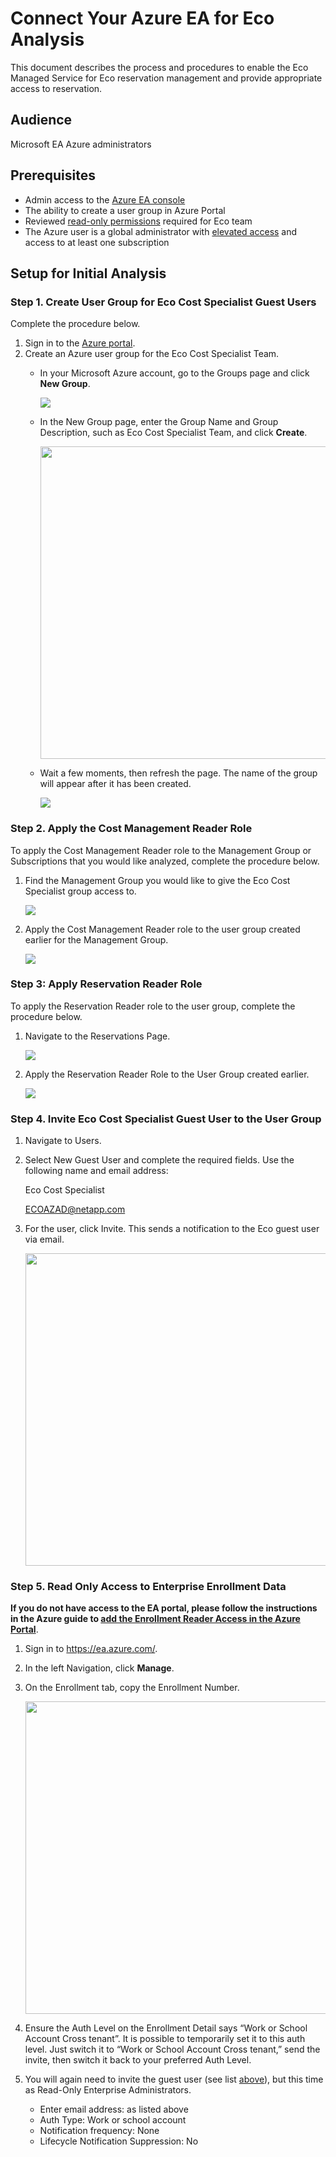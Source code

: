 # Connect Your Azure EA for Eco Analysis

This document describes the process and procedures to enable the Eco Managed Service for Eco reservation management and provide appropriate access to reservation.

## Audience

Microsoft EA Azure administrators

## Prerequisites

- Admin access to the [Azure EA console](https://ea.azure.com/)
- The ability to create a user group in Azure Portal
- Reviewed [read-only permissions](https://docs.spot.io/eco/azure-tutorials/access-roles-read-only) required for Eco team
- The Azure user is a global administrator with [elevated access](https://docs.microsoft.com/en-us/azure/role-based-access-control/elevate-access-global-admin#elevate-access-for-a-global-administrator) and access to at least one subscription

## Setup for Initial Analysis

### Step 1. Create User Group for Eco Cost Specialist Guest Users

Complete the procedure below.
1. Sign in to the [Azure portal](https://portal.azure.com/).
2. Create an Azure user group for the Eco Cost Specialist Team.
   - In your Microsoft Azure account, go to the Groups page and click **New Group**.

     <img src="/connect-your-cloud-provider/_media/connect-azure-ea-n001.png" />

   - In the New Group page, enter the Group Name and Group Description, such as Eco Cost Specialist Team, and click **Create**.

     <img src="/connect-your-cloud-provider/_media/connect-azure-ea-n002.png" width="500" />

   - Wait a few moments, then refresh the page. The name of the group will appear after it has been created.

     <img src="/connect-your-cloud-provider/_media/connect-azure-ea-n003.png" />

### Step 2. Apply the Cost Management Reader Role

To apply the Cost Management Reader role to the Management Group or Subscriptions that you would like analyzed, complete the procedure below.

1. Find the Management Group you would like to give the Eco Cost Specialist group access to.

   <img src="/connect-your-cloud-provider/_media/connect-azure-ea-n004.png" />

2. Apply the Cost Management Reader role to the user group created earlier for the Management Group.

   <img src="/connect-your-cloud-provider/_media/connect-azure-ea-n005.png" />

### Step 3: Apply Reservation Reader Role

To apply the Reservation Reader role to the user group, complete the procedure below.
1. Navigate to the Reservations Page.

   <img src="/connect-your-cloud-provider/_media/connect-azure-ea-n006.png" />

2. Apply the Reservation Reader Role to the User Group created earlier.

   <img src="/connect-your-cloud-provider/_media/connect-azure-ea-n007.png" />

### Step 4. Invite Eco Cost Specialist Guest User to the User Group

1. Navigate to Users.
2. Select New Guest User and complete the required fields. Use the following name and email address:

   Eco Cost Specialist

   ECOAZAD@netapp.com

3. For the user, click Invite. This sends a notification to the Eco guest user via email.

   <img src="/connect-your-cloud-provider/_media/connect-azure-ea-n008.png" width="500" />

### Step 5. Read Only Access to Enterprise Enrollment Data

**If you do not have access to the EA portal, please follow the instructions in the Azure guide to [add the Enrollment Reader Access in the Azure Portal](https://learn.microsoft.com/en-us/azure/cost-management-billing/manage/direct-ea-administration#add-another-enterprise-administrator)**.

1. Sign in to https://ea.azure.com/.
2. In the left Navigation, click **Manage**.
3. On the Enrollment tab, copy the Enrollment Number.

    <img src="/connect-your-cloud-provider/_media/connect-azure-ea-n009.png" width="500" />

4. Ensure the Auth Level on the Enrollment Detail says “Work or School Account Cross tenant”. It is possible to temporarily set it to this auth level. Just switch it to “Work or School Account Cross tenant,” send the invite, then switch it back to your preferred Auth Level.

5. You will again need to invite the guest user (see list [above](eco/getting-started/connect-azure-ea-to-eco?id=steps-to-invite-users)), but this time as Read-Only Enterprise Administrators.

   - Enter email address: as listed above
   - Auth Type: Work or school account
   - Notification frequency: None
   - Lifecycle Notification Suppression: No
